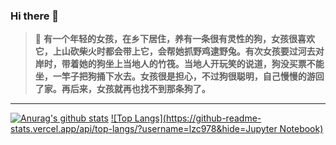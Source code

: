 ### Hi there 👋

> 💬  **有一个年轻的女孩，在乡下居住，养有一条很有灵性的狗，女孩很喜欢它，上山砍柴火时都会带上它，会帮她抓野鸡逮野兔。有次女孩要过河去对岸时，带着她的狗坐上当地人的竹筏。当地人开玩笑的说道，狗没买票不能坐，一竿子把狗捅下水去。女孩很是担心，不过狗很聪明，自己慢慢的游回了家。再后来，女孩就再也找不到那条狗了。**
---
[![Anurag's github stats](https://github-readme-stats.vercel.app/api?username=lzc978&show_icons=true)](https://github.com/anuraghazra/github-readme-stats)
[![Top Langs](https://github-readme-stats.vercel.app/api/top-langs/?username=lzc978&hide=Jupyter Notebook)](https://github.com/anuraghazra/github-readme-stats)




<!--
**lzc978/lzc978** is a ✨ _special_ ✨ repository because its `README.md` (this file) appears on your GitHub profile.

Here are some ideas to get you started:

- 🔭 I’m currently working on ...
- 🌱 I’m currently learning ...
- 👯 I’m looking to collaborate on ...
- 🤔 I’m looking for help with ...
- 💬 Ask me about ...
- 📫 How to reach me: ...
- 😄 Pronouns: ...
- ⚡ Fun fact: ...
-->
